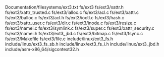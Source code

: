 Documentation/filesystems/ext3.txt
fs/ext3
fs/ext3/xattr.h
fs/ext3/xattr_trusted.c
fs/ext3/ialloc.c
fs/ext3/acl.c
fs/ext3/xattr.c
fs/ext3/balloc.c
fs/ext3/acl.h
fs/ext3/ioctl.c
fs/ext3/hash.c
fs/ext3/xattr_user.c
fs/ext3/dir.c
fs/ext3/inode.c
fs/ext3/resize.c
fs/ext3/namei.c
fs/ext3/symlink.c
fs/ext3/super.c
fs/ext3/xattr_security.c
fs/ext3/namei.h
fs/ext3/ext3_jbd.c
fs/ext3/bitmap.c
fs/ext3/fsync.c
fs/ext3/Makefile
fs/ext3/file.c
include/linux/ext3_fs.h
include/linux/ext3_fs_sb.h
include/linux/ext3_fs_i.h
include/linux/ext3_jbd.h
include/asm-x86_64/sigcontext32.h
